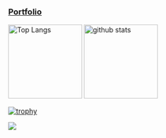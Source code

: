 ### **[Portfolio](https://adachisei.wixsite.com/adachisei)**



<p align="left"> 
  <img alt="Top Langs" height="150px" src="https://github-readme-stats.vercel.app/api/top-langs/?username=AdachiSei&layout=compact&count_private=true&show_icons=true&theme=dark" />
  <img alt="github stats" height="150px" src="https://github-readme-stats.vercel.app/api?username=AdachiSei&count_private=true&show_icons=true&show_icons=true&theme=dark" />
</p>

[![trophy](https://github-profile-trophy.vercel.app/?username=AdachiSei&theme=juicyfresh)](https://github.com/ryo-ma/github-profile-trophy)

![](https://github-profile-summary-cards.vercel.app/api/cards/profile-details?username=AdachiSei&theme=monokai)
